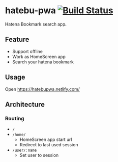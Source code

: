 # hatebu-pwa [![Build Status](https://travis-ci.org/azu/hatebu-pwa.svg?branch=master)](https://travis-ci.org/azu/hatebu-pwa)


Hatena Bookmark search app.

## Feature

- Support offline
- Work as HomeScreen app
- Search your hatena bookmark

## Usage

Open <https://hatebupwa.netlify.com/>


## Architecture

### Routing

- `/`
- `/home/`
    - HomeScreen app start url
    - Redirect to last used session
- `/user/:name`
    - Set user to session
